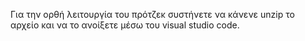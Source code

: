 Για την ορθή λειτουργία του πρότζεκ συστήνετε να κάνενε unzip το αρχείο και να το ανοίξετε μέσω του visual studio code.
